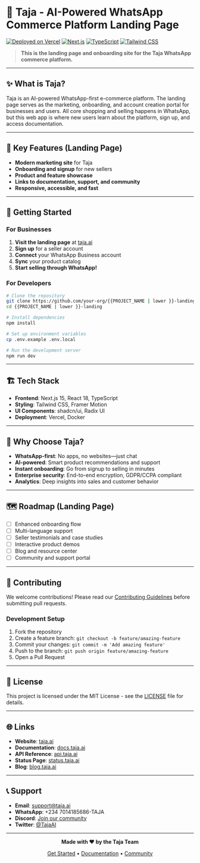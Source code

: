# 🚀 Taja - AI-Powered WhatsApp Commerce Platform Landing Page

[![Deployed on Vercel](https://img.shields.io/badge/Deployed%20on-Vercel-black?style=for-the-badge&logo=vercel)](https://vercel.com/)
[![Next.js](https://img.shields.io/badge/Next.js-15-black?style=for-the-badge&logo=next.js)](https://nextjs.org/)
[![TypeScript](https://img.shields.io/badge/TypeScript-5-blue?style=for-the-badge&logo=typescript)](https://www.typescriptlang.org/)
[![Tailwind CSS](https://img.shields.io/badge/Tailwind-CSS-38B2AC?style=for-the-badge&logo=tailwind-css)](https://tailwindcss.com/)

> **This is the landing page and onboarding site for the Taja WhatsApp commerce platform.**

---

## ✨ What is Taja?

Taja is an AI-powered WhatsApp-first e-commerce platform. The landing page serves as the marketing, onboarding, and account creation portal for businesses and users. All core shopping and selling happens in WhatsApp, but this web app is where new users learn about the platform, sign up, and access documentation.

---

## 🎯 Key Features (Landing Page)
- **Modern marketing site** for Taja
- **Onboarding and signup** for new sellers
- **Product and feature showcase**
- **Links to documentation, support, and community**
- **Responsive, accessible, and fast**

---

## 🚀 Getting Started

### For Businesses
1. **Visit the landing page** at [taja.ai](https://taja.ai)
2. **Sign up** for a seller account
3. **Connect** your WhatsApp Business account
4. **Sync** your product catalog
5. **Start selling through WhatsApp!**

### For Developers
```bash
# Clone the repository
git clone https://github.com/your-org/{{PROJECT_NAME | lower }}-landing.git
cd {{PROJECT_NAME | lower }}-landing

# Install dependencies
npm install

# Set up environment variables
cp .env.example .env.local

# Run the development server
npm run dev
```

---

## 🏗️ Tech Stack
- **Frontend**: Next.js 15, React 18, TypeScript
- **Styling**: Tailwind CSS, Framer Motion
- **UI Components**: shadcn/ui, Radix UI
- **Deployment**: Vercel, Docker

---

## 🌟 Why Choose Taja?
- **WhatsApp-first**: No apps, no websites—just chat
- **AI-powered**: Smart product recommendations and support
- **Instant onboarding**: Go from signup to selling in minutes
- **Enterprise security**: End-to-end encryption, GDPR/CCPA compliant
- **Analytics**: Deep insights into sales and customer behavior

---

## 🗺️ Roadmap (Landing Page)
- [ ] Enhanced onboarding flow
- [ ] Multi-language support
- [ ] Seller testimonials and case studies
- [ ] Interactive product demos
- [ ] Blog and resource center
- [ ] Community and support portal

---

## 🤝 Contributing
We welcome contributions! Please read our [Contributing Guidelines](CONTRIBUTING.md) before submitting pull requests.

### Development Setup
1. Fork the repository
2. Create a feature branch: `git checkout -b feature/amazing-feature`
3. Commit your changes: `git commit -m 'Add amazing feature'`
4. Push to the branch: `git push origin feature/amazing-feature`
5. Open a Pull Request

---

## 📄 License
This project is licensed under the MIT License - see the [LICENSE](LICENSE) file for details.

---

## 🌐 Links
- **Website**: [taja.ai](https://taja.ai)
- **Documentation**: [docs.taja.ai](https://docs.taja.ai)
- **API Reference**: [api.taja.ai](https://api.taja.ai)
- **Status Page**: [status.taja.ai](https://status.taja.ai)
- **Blog**: [blog.taja.ai](https://blog.taja.ai)

---

## 📞 Support
- **Email**: support@taja.ai
- **WhatsApp**: +234 7014185686-TAJA
- **Discord**: [Join our community](https://discord.gg/taja)
- **Twitter**: [@TajaAI](https://twitter.com/TajaAI)

---

<div align="center">

**Made with ❤️ by the Taja Team**

[Get Started](https://taja.ai) • [Documentation](https://docs.taja.ai) • [Community](https://discord.gg/taja)

</div> 